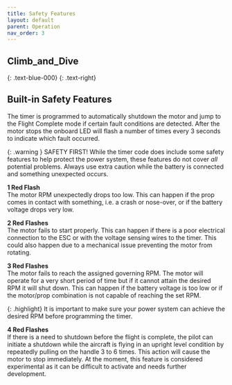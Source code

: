```yaml
---
title: Safety Features
layout: default
parent: Operation
nav_order: 3
---
```


## **Climb_and_Dive** ##
{: .text-blue-000}
{: .text-right}

## Built-in Safety Features ##

The timer is programmed to automatically shutdown the motor and jump to the Flight Complete mode if certain fault conditions are detected.  After the motor stops the onboard LED will flash a number of times every 3 seconds to indicate which fault occurred.

{: .warning }
SAFETY FIRST!  While the timer code does include some safety features to help protect the power system, these features do not cover *all* potential problems.  Always use extra caution while the battery is connected and something unexpected occurs.

**1 Red Flash**<br>
The motor RPM unexpectedly drops too low.  This can happen if the prop comes in contact with something, i.e. a crash or nose-over, or if the battery voltage drops very low.

**2 Red Flashes**<br>
The motor fails to start properly.  This can happen if there is a poor electrical connection to the ESC or with the voltage sensing wires to the timer.  This could also happen due to a mechanical issue preventing the motor from rotating.

**3 Red Flashes**<br>
The motor fails to reach the assigned governing RPM.  The motor will operate for a very short period of time but if it cannot attain the desired RPM it will shut down.  This can happen if the battery voltage is too low or if the motor/prop combination is not capable of reaching the set RPM.

{: .highlight}
It is important to make sure your power system can achieve the desired RPM before programming the timer.

**4 Red Flashes**<br>
If there is a need to shutdown before the flight is complete, the pilot can initiate a shutdown while the aircraft is flying in an upright level condition by repeatedly pulling on the handle 3 to 6 times.  This action will cause the motor to stop immediately.  At the moment, this feature is considered experimental as it can be difficult to activate and needs further development.

